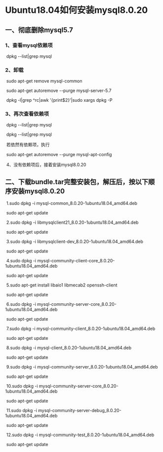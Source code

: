 # Ubuntu18.04如何安装mysql8.0.20

## 一、彻底删除mysql5.7

### 	1、查看mysql依赖项

​		dpkg --list|grep mysql

### 	2、卸载

​		sudo apt-get remove mysql-common

​		sudo apt-get autoremove --purge mysql-server-5.7

​		dpkg -l|grep ^rc|awk '{print$2}'|sudo xargs dpkg -P

### 	3、再次查看依赖项

​		dpkg --list|grep mysql

​		dpkg --list|grep mysql

​		若依然有依赖项，执行

​		sudo apt-get autoremove --purge mysql-apt-config

​	4、没有依赖项后，接着安装mysql8.0.20

## 二、下载bundle.tar完整安装包，解压后，按以下顺序安装mysql8.0.20

​		1.sudo dpkg -i mysql-common_8.0.20-1ubuntu18.04_amd64.deb

​		sudo apt-get update

​		2.sudo dpkg -i libmysqlclient21_8.0.20-1ubuntu18.04_amd64.deb

​		sudo apt-get update

​		3.sudo dpkg -i libmysqlclient-dev_8.0.20-1ubuntu18.04_amd64.deb

​		sudo apt-get update

​		4.sudo dpkg -i mysql-community-client-core_8.0.20-1ubuntu18.04_amd64.deb

​		sudo apt-get update

​		5.sudo apt-get install libaio1 libmecab2 openssh-client

​		sudo apt-get update

​		6.sudo dpkg -i mysql-community-server-core_8.0.20-1ubuntu18.04_amd64.deb

​		sudo apt-get update

​		7.sudo dpkg -i mysql-community-client_8.0.20-1ubuntu18.04_amd64.deb

​		sudo apt-get update

​		8.sudo dpkg -i mysql-client_8.0.20-1ubuntu18.04_amd64.deb

​		sudo apt-get update

​		9.sudo dpkg -i mysql-community-server_8.0.20-1ubuntu18.04_amd64.deb

​		sudo apt-get update

​		10.sudo dpkg -i mysql-community-server-core_8.0.20-1ubuntu18.04_amd64.deb

​		sudo apt-get update

​		11.sudo dpkg -i mysql-community-server-debug_8.0.20-1ubuntu18.04_amd64.deb

​		sudo apt-get update

​		12.sudo dpkg -i mysql-community-test_8.0.20-1ubuntu18.04_amd64.deb

​		sudo apt-get update




